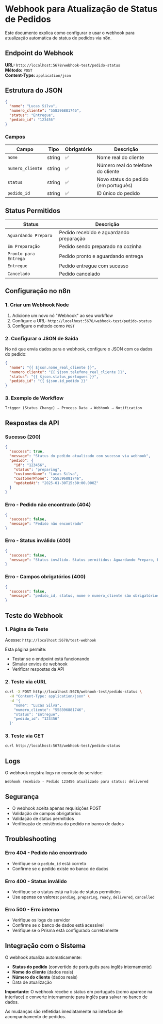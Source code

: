 # Webhook para Atualização de Status de Pedidos

Este documento explica como configurar e usar o webhook para atualização automática de status de pedidos via n8n.

## Endpoint do Webhook

**URL:** `http://localhost:5678/webhook-test/pedido-status`  
**Método:** `POST`  
**Content-Type:** `application/json`

## Estrutura do JSON

```json
{
  "nome": "Lucas Silva",
  "numero_cliente": "558396881746", 
  "status": "Entregue",
  "pedido_id": "123456"
}
```

### Campos

| Campo | Tipo | Obrigatório | Descrição |
|-------|------|-------------|-----------|
| `nome` | string | ✅ | Nome real do cliente |
| `numero_cliente` | string | ✅ | Número real do telefone do cliente |
| `status` | string | ✅ | Novo status do pedido (em português) |
| `pedido_id` | string | ✅ | ID único do pedido |

## Status Permitidos

| Status | Descrição |
|--------|-----------|
| `Aguardando Preparo` | Pedido recebido e aguardando preparação |
| `Em Preparação` | Pedido sendo preparado na cozinha |
| `Pronto para Entrega` | Pedido pronto e aguardando entrega |
| `Entregue` | Pedido entregue com sucesso |
| `Cancelado` | Pedido cancelado |

## Configuração no n8n

### 1. Criar um Webhook Node

1. Adicione um novo nó "Webhook" ao seu workflow
2. Configure a URL: `http://localhost:5678/webhook-test/pedido-status`
3. Configure o método como `POST`

### 2. Configurar o JSON de Saída

No nó que envia dados para o webhook, configure o JSON com os dados do pedido:

```json
{
  "nome": "{{ $json.nome_real_cliente }}",
  "numero_cliente": "{{ $json.telefone_real_cliente }}",
  "status": "{{ $json.status_portugues }}",
  "pedido_id": "{{ $json.id_pedido }}"
}
```

### 3. Exemplo de Workflow

```
Trigger (Status Change) → Process Data → Webhook → Notification
```

## Respostas da API

### Sucesso (200)
```json
{
  "success": true,
  "message": "Status do pedido atualizado com sucesso via webhook",
  "pedido": {
    "id": "123456",
    "status": "preparing",
    "customerName": "Lucas Silva",
    "customerPhone": "558396881746",
    "updatedAt": "2025-01-30T15:30:00.000Z"
  }
}
```

### Erro - Pedido não encontrado (404)
```json
{
  "success": false,
  "message": "Pedido não encontrado"
}
```

### Erro - Status inválido (400)
```json
{
  "success": false,
  "message": "Status inválido. Status permitidos: Aguardando Preparo, Em Preparação, Pronto para Entrega, Entregue, Cancelado"
}
```

### Erro - Campos obrigatórios (400)
```json
{
  "success": false,
  "message": "pedido_id, status, nome e numero_cliente são obrigatórios"
}
```

## Teste do Webhook

### 1. Página de Teste

Acesse: `http://localhost:5678/test-webhook`

Esta página permite:
- Testar se o endpoint está funcionando
- Simular envios de webhook
- Verificar respostas da API

### 2. Teste via cURL

```bash
curl -X POST http://localhost:5678/webhook-test/pedido-status \
  -H "Content-Type: application/json" \
  -d '{
    "nome": "Lucas Silva",
    "numero_cliente": "558396881746",
    "status": "Entregue",
    "pedido_id": "123456"
  }'
```

### 3. Teste via GET

```bash
curl http://localhost:5678/webhook-test/pedido-status
```

## Logs

O webhook registra logs no console do servidor:

```
Webhook recebido - Pedido 123456 atualizado para status: delivered
```

## Segurança

- O webhook aceita apenas requisições POST
- Validação de campos obrigatórios
- Validação de status permitidos
- Verificação de existência do pedido no banco de dados

## Troubleshooting

### Erro 404 - Pedido não encontrado
- Verifique se o `pedido_id` está correto
- Confirme se o pedido existe no banco de dados

### Erro 400 - Status inválido
- Verifique se o status está na lista de status permitidos
- Use apenas os valores: `pending`, `preparing`, `ready`, `delivered`, `cancelled`

### Erro 500 - Erro interno
- Verifique os logs do servidor
- Confirme se o banco de dados está acessível
- Verifique se o Prisma está configurado corretamente

## Integração com o Sistema

O webhook atualiza automaticamente:
- **Status do pedido** (convertido de português para inglês internamente)
- **Nome do cliente** (dados reais)
- **Número do cliente** (dados reais)
- Data de atualização

**Importante:** O webhook recebe o status em português (como aparece na interface) e converte internamente para inglês para salvar no banco de dados.

As mudanças são refletidas imediatamente na interface de acompanhamento de pedidos. 